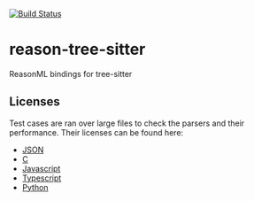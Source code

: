 [![Build Status](https://dev.azure.com/onivim/oni2/_apis/build/status/onivim.reason-tree-sitter?branchName=master)](https://dev.azure.com/onivim/oni2/_build/latest?definitionId=8&branchName=master)

# reason-tree-sitter
ReasonML bindings for tree-sitter

## Licenses

Test cases are ran over large files to check the parsers and their performance.
Their licenses can be found here:

 - [JSON](https://github.com/miloyip/nativejson-benchmark/blob/master/LICENSE)
 - [C](https://sqlite.org/copyright.html)
 - [Javascript](https://github.com/facebook/react/blob/master/LICENSE)
 - [Typescript](https://github.com/microsoft/vscode-textmate/blob/master/LICENSE.md)
 - [Python](https://github.com/psf/black/blob/master/LICENSE)
